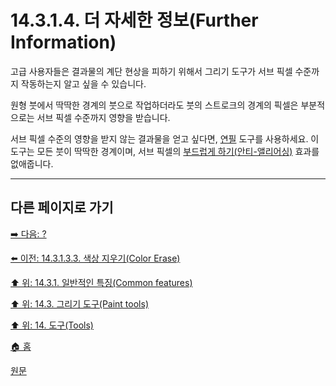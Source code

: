 # 14.3.1.4. 더 자세한 정보(Further Information)
고급 사용자들은 결과물의 계단 현상을 피하기 위해서 그리기 도구가 서브 픽셀 수준까지 작동하는지 알고 싶을 수 있습니다.

원형 붓에서 딱딱한 경계의 붓으로 작업하더라도 붓의 스트로크의 경계의 픽셀은 부분적으로는 서브 픽셀 수준까지 영향을 받습니다.

서브 픽셀 수준의 영향을 받지 않는 결과물을 얻고 싶다면, [연필](./14-03-06-pencil.md) 도구를 사용하세요. 이 도구는 모든 붓이 딱딱한 경계이며, 서브 픽셀의 [부드럽게 하기(안티-앨리어싱)](./19-glossaryx-antialiasing.md) 효과를 없애줍니다.

***

## 다른 페이지로 가기

[➡️ 다음: ?]()

[⬅️ 이전: 14.3.1.3.3. 색상 지우기(Color Erase)](./14-03-01-03-03-color_erase.md)

[⬆️ 위: 14.3.1. 일반적인 특징(Common features)](./14-03-01-00-common-features.md)

[⬆️ 위: 14.3. 그리기 도구(Paint tools)](./14-03-00-paint-tools.md)

[⬆️ 위: 14. 도구(Tools)](./14-00-tools.md)

[🏠 홈](./00-home.md)

[원문](https://docs.gimp.org/2.10/ko/gimp-tools-paint.html#idm12094)
